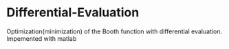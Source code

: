 # Differential-Evaluation
Optimization(minimization) of the Booth function with differential evaluation.
Impemented with matlab
